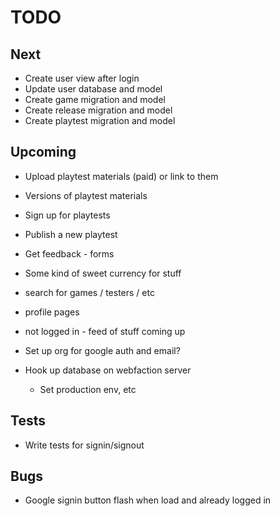 
# TODO

## Next

* Create user view after login
* Update user database and model
* Create game migration and model
* Create release migration and model
* Create playtest migration and model

## Upcoming

* Upload playtest materials (paid) or link to them
* Versions of playtest materials
* Sign up for playtests
* Publish a new playtest
* Get feedback - forms
* Some kind of sweet currency for stuff
* search for games / testers / etc
* profile pages
* not logged in - feed of stuff coming up

* Set up org for google auth and email?
* Hook up database on webfaction server
  * Set production env, etc

## Tests

* Write tests for signin/signout

## Bugs

* Google signin button flash when load and already logged in
